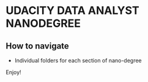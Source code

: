# UDACITY DATA ANALYST NANODEGREE

## How to navigate
- Individual folders for each section of nano-degree


Enjoy!
